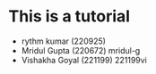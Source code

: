 # This is a tutorial

- rythm kumar (220925)
- Mridul Gupta (220672)  mridul-g
- Vishakha Goyal (221199) 221199vi
